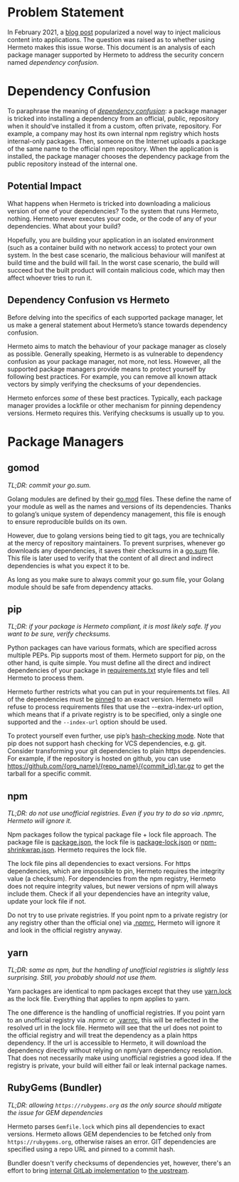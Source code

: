 # Problem Statement

In February 2021, a [blog post](https://medium.com/@alex.birsan/dependency-confusion-4a5d60fec610)
popularized a novel way to inject malicious content into applications. The question was raised as to
whether using Hermeto makes this issue worse. This document is an analysis of each package manager
supported by Hermeto to address the security concern named *dependency confusion*.

# Dependency Confusion

To paraphrase the meaning of
*[dependency confusion](https://medium.com/@alex.birsan/dependency-confusion-4a5d60fec610)*:
a package manager is tricked into installing a dependency from an official, public, repository when
it should’ve installed it from a custom, often private, repository. For example, a company may host
its own internal npm registry which hosts internal-only packages. Then, someone on the Internet
uploads a package of the same name to the official npm repository. When the application is
installed, the package manager chooses the dependency package from the public repository instead
of the internal one.

## Potential Impact

What happens when Hermeto is tricked into downloading a malicious version of one of your dependencies?
To the system that runs Hermeto, nothing. Hermeto never executes your code, or the code of any of your
dependencies. What about your build?

Hopefully, you are building your application in an isolated environment (such as a container build
with no network access) to protect your own system. In the best case scenario, the malicious behaviour
will manifest at build time and the build will fail. In the worst case scenario, the build will succeed
but the built product will contain malicious code, which may then affect whoever tries to run it.

## Dependency Confusion vs Hermeto

Before delving into the specifics of each supported package manager, let us make a general statement
about Hermeto’s stance towards dependency confusion.

Hermeto aims to match the behaviour of your package manager as closely as possible. Generally
speaking, Hermeto is as vulnerable to dependency confusion as your package manager, not more, not
less. However, all the supported package managers provide means to protect yourself by following
best practices. For example, you can remove all known attack vectors by simply verifying the
checksums of your dependencies.

Hermeto enforces *some* of these best practices. Typically, each package manager provides a lockfile
or other mechanism for pinning dependency versions. Hermeto requires this. Verifying checksums is
usually up to you.

# Package Managers

## gomod

*TL;DR: commit your go.sum.*

Golang modules are defined by their [go.mod](https://golang.org/ref/mod#go-mod-file) files. These
define the name of your module as well as the names and versions of its dependencies. Thanks to
golang’s unique system of dependency management, this file is enough to ensure reproducible builds
on its own.

However, due to golang versions being tied to git tags, you are technically at the mercy of
repository maintainers. To prevent surprises, whenever go downloads any dependencies, it saves
their checksums in a [go.sum](https://golang.org/ref/mod#go-sum-files) file. This file is later used
to verify that the content of all direct and indirect dependencies is what you expect it to be.

As long as you make sure to always commit your go.sum file, your Golang module should be safe from
dependency attacks.

## pip

*TL;DR: if your package is Hermeto compliant, it is most likely safe. If you want to be sure, verify
checksums.*

Python packages can have various formats, which are specified across multiple PEPs. Pip supports
most of them. Hermeto support for pip, on the other hand, is quite simple. You must define all the
direct and indirect dependencies of your package in
[requirements.txt](https://pip.pypa.io/en/stable/user_guide/#requirements-files) style files and
tell Hermeto to process them.

Hermeto further restricts what you can put in your requirements.txt files. All of the dependencies
must be
[pinned](https://github.com/release-engineering/cachito/blob/master/docs/pip.md#pinning-versions)
to an exact version. Hermeto will refuse to process requirements files that use the
--extra-index-url option, which means that if a private registry is to be specified, only a single
one supported and the `--index-url` option should be used.

To protect yourself even further, use pip’s
[hash-checking mode](https://pip.pypa.io/en/stable/reference/pip_install/#hash-checking-mode). Note
that pip does not support hash checking for VCS dependencies, e.g. git. Consider transforming your
git dependencies to plain https dependencies. For example, if the repository is hosted on github,
you can use https://github.com/{org_name}/{repo_name}/{commit_id}.tar.gz to get the tarball for a
specific commit.

## npm

*TL;DR: do not use unofficial registries. Even if you try to do so via .npmrc, Hermeto will ignore
it.*

Npm packages follow the typical package file + lock file approach. The package file is
[package.json](https://docs.npmjs.com/cli/v6/configuring-npm/package-json), the lock file is
[package-lock.json](https://docs.npmjs.com/cli/v6/configuring-npm/package-lock-json) or
[npm-shrinkwrap.json](https://docs.npmjs.com/cli/v6/configuring-npm/shrinkwrap-json). Hermeto
requires the lock file.

The lock file pins all dependencies to exact versions. For https dependencies, which are impossible
to pin, Hermeto requires the integrity value (a checksum). For dependencies from the npm registry,
Hermeto does not require integrity values, but newer versions of npm will always include them. Check
if all your dependencies have an integrity value, update your lock file if not.

Do not try to use private registries. If you point npm to a private registry (or any registry other
than the official one) via [.npmrc](https://docs.npmjs.com/cli/v6/configuring-npm/npmrc), Hermeto
will ignore it and look in the official registry anyway.

## yarn

*TL;DR: same as npm, but the handling of unofficial registries is slightly less surprising. Still,
you probably should not use them.*

Yarn packages are identical to npm packages except that they use
[yarn.lock](https://classic.yarnpkg.com/en/docs/yarn-lock/) as the lock file. Everything that
applies to npm applies to yarn.

The one difference is the handling of unofficial registries. If you point yarn to an unofficial
registry via .npmrc or [.yarnrc](https://classic.yarnpkg.com/en/docs/yarnrc), this will be reflected
in the resolved url in the lock file. Hermeto will see that the url does not point to the official
registry and will treat the dependency as a plain https dependency. If the url is accessible to
Hermeto, it will download the dependency directly without relying on npm/yarn dependency resolution.
That does not necessarily make using unofficial registries a good idea. If the registry is private,
your build will either fail or leak internal package names.

## RubyGems (Bundler)

*TL;DR: allowing `https://rubygems.org` as the only source should mitigate the issue for GEM dependencies*

Hermeto parses `Gemfile.lock` which pins all dependencies to exact versions. Hermeto allows GEM dependencies
to be fetched only from `https://rubygems.org`, otherwise raises an error. GIT dependencies are specified using
a repo URL and pinned to a commit hash.

Bundler doesn't verify checksums of dependencies yet, however, there's an effort to bring
[internal GitLab implementation](https://gitlab.com/gitlab-org/gitlab/-/merge_requests/92633)
to [the upstream](https://github.com/rubygems/rubygems/pull/5808).
